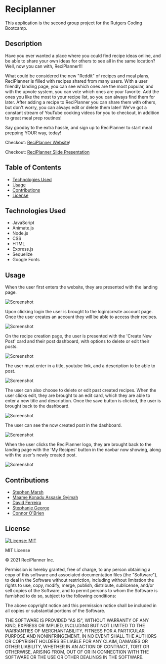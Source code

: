 # Reciplanner

This application is the second group project for the Rutgers Coding Bootcamp.

## Description 

Have you ever wanted a place where you could find recipe ideas online, and be able to share your own ideas for others to see all in the same location? Well, now you can with, ReciPlanner!!!

What could be considered the new "Reddit" of recipes and meal plans, ReciPlanner is filled with recipes shared from many users. With a user friendly landing page, you can see which ones are the most popular, and with the upvote system, you can vote which ones are your favorite. Add the ones you like the most to your recipe list, so you can always find them for later. After adding a recipe to ReciPlanner you can share them with others, but don't worry, you can always edit or delete them later! We’ve got a constant stream of YouTube cooking videos for you to checkout, in addition to great meal prep routines!

Say goodby to the extra hassle, and sign up to ReciPlanner to start meal prepping YOUR way, today!  

<!-- Make ACTIVE link -->
Checkout: [ReciPlanner Website](https://JConnrO.github.io/reciplanner/)!

Checkout: [ReciPlanner Slide Presentation](https://docs.google.com/presentation/d/1IMeTyBZ9tJeM5KL94rOKr2wSK1S-RewwTTerx4qfl6I/edit?usp=sharing)

## Table of Contents 

* [Technologies Used](#technologies-used)
* [Usage](#usage)
* [Contributions](#contributions)
* [License](#license)


## Technologies Used

* JavaScript
* Animate.js
* Node.js
* CSS
* HTML
* Express.js
* Sequelize
* Google Fonts


## Usage 

When the user first enters the website, they are presented with the landing page.


![Screenshot](public/assets/images/Landing-Page.png)


Upon clicking login the user is brought to the login/create account page. Once the user creates an account they will be able to access their recipes.


![Screenshot](public/assets/images/Login-Page.png)


On the recipe creation page, the user is presented with the 'Create New Post' card and their post dashboard, with options to delete or edit their posts.


![Screenshot](public/assets/images/Create-Post-Page.png)


The user must enter in a title, youtube link, and a description to be able to post.


![Screenshot](public/assets/images/Create-Post-with-text.png)

The user can also choose to delete or edit past created recipes. When the user clicks edit, they are brought to an edit card, which they are able to enter a new title and description. Once the save button is clicked, the user is brought back to the dashboard.


![Screenshot](public/assets/images/Edit-Post-Page.png)


The user can see the now created post in the dashboard.


![Screenshot](public/assets/images/Post-Creation.png)

When the user clicks the ReciPlanner logo, they are brought back to the landing page with the 'My Recipes' button in the navbar now showing, along with the user's newly created post.

![Screenshot](public/assets/images/Landing-Page-with-new-post.png)


## Contributions

* [Stephen Marsh](https://github.com/Imaparadox)
* [Maame Konadu Assasie Gyimah](https://github.com/maa-hub)
* [David Ferreira](https://github.com/DiSantoz)
* [Stephanie George](https://github.com/stephgeorge22)
* [Connor O'Brien](https://github.com/JConnrO)


## License
[![License: MIT](https://img.shields.io/badge/License-MIT-yellow.svg)](https://opensource.org/licenses/MIT)

MIT License

© 2021 ReciPlanner Inc.

Permission is hereby granted, free of charge, to any person obtaining a copy
of this software and associated documentation files (the "Software"), to deal
in the Software without restriction, including without limitation the rights
to use, copy, modify, merge, publish, distribute, sublicense, and/or sell
copies of the Software, and to permit persons to whom the Software is
furnished to do so, subject to the following conditions:

The above copyright notice and this permission notice shall be included in all
copies or substantial portions of the Software.

THE SOFTWARE IS PROVIDED "AS IS", WITHOUT WARRANTY OF ANY KIND, EXPRESS OR
IMPLIED, INCLUDING BUT NOT LIMITED TO THE WARRANTIES OF MERCHANTABILITY,
FITNESS FOR A PARTICULAR PURPOSE AND NONINFRINGEMENT. IN NO EVENT SHALL THE
AUTHORS OR COPYRIGHT HOLDERS BE LIABLE FOR ANY CLAIM, DAMAGES OR OTHER
LIABILITY, WHETHER IN AN ACTION OF CONTRACT, TORT OR OTHERWISE, ARISING FROM,
OUT OF OR IN CONNECTION WITH THE SOFTWARE OR THE USE OR OTHER DEALINGS IN THE
SOFTWARE.





